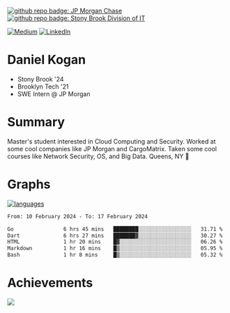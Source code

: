 [![github repo badge: JP Morgan Chase](https://img.shields.io/badge/JP_Morgan_Chase--181717?color=blue)](https://careers.jpmorgan.com/in/en/students/programs/software-engineer-summer?search=&tags=location__Americas__UnitedStatesofAmerica)
[![github repo badge: Stony Brook Division of IT](https://img.shields.io/badge/Stony%20Brook%20Division%20of%20IT--181717?color=red)](https://it.stonybrook.edu/)

[![Medium](https://img.shields.io/badge/Medium-12100E?logo=medium&logoColor=white)](https://medium.com/@danielkoganx) [![LinkedIn](https://img.shields.io/badge/LinkedIn-%230077B5.svg?logo=linkedin&logoColor=white)](https://linkedin.com/in/danielkogan123)
# Daniel Kogan

- Stony Brook '24
- Brooklyn Tech '21
- SWE Intern @ JP Morgan

# Summary

Master's student interested in Cloud Computing and Security. Worked at some cool companies like JP Morgan and CargoMatrix. Taken some cool courses like Network Security, OS, and Big Data. Queens, NY 📍


# Graphs

<div style="width: 100%">

[![languages](https://github-readme-stats.vercel.app/api/top-langs/?username=daminals&langs_count=8&hide=html&layout=compact)](https://github-readme-stats.vercel.app/api/top-langs/?username=daminals&langs_count=8&hide=html&layout=compact)
</div>

<!--START_SECTION:waka-->

```txt
From: 10 February 2024 - To: 17 February 2024

Go                6 hrs 45 mins   ████████░░░░░░░░░░░░░░░░░   31.71 %
Dart              6 hrs 27 mins   ███████▓░░░░░░░░░░░░░░░░░   30.27 %
HTML              1 hr 20 mins    █▓░░░░░░░░░░░░░░░░░░░░░░░   06.26 %
Markdown          1 hr 16 mins    █▒░░░░░░░░░░░░░░░░░░░░░░░   05.95 %
Bash              1 hr 8 mins     █▒░░░░░░░░░░░░░░░░░░░░░░░   05.32 %
```

<!--END_SECTION:waka-->

# Achievements 

![](https://github-profile-trophy.vercel.app/?username=daminals&theme=onestar&no-frame=true&no-bg=false&margin-w=4)

